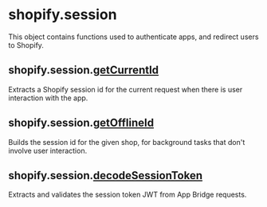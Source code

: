 # shopify.session

This object contains functions used to authenticate apps, and redirect users to Shopify.

## shopify.session.[getCurrentId](./getCurrentId.md)

Extracts a Shopify session id for the current request when there is user interaction with the app.

## shopify.session.[getOfflineId](./getOfflineId.md)

Builds the session id for the given shop, for background tasks that don't involve user interaction.

## shopify.session.[decodeSessionToken](./decodeSessionToken.md)

Extracts and validates the session token JWT from App Bridge requests.
